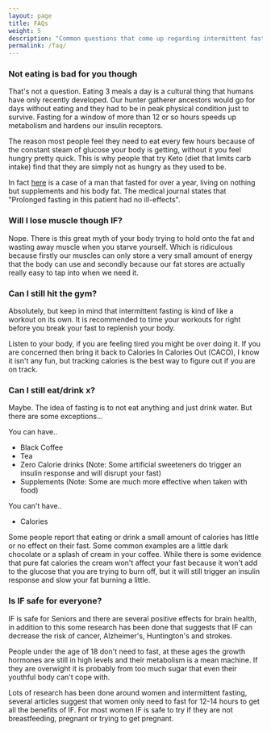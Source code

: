 ```yaml
---
layout: page
title: FAQs
weight: 5
description: "Common questions that come up regarding intermittent fasting"
permalink: /faq/
---
```


### Not eating is bad for you though

That's not a question. Eating 3 meals a day is a cultural thing that humans have only recently developed. Our hunter gatherer ancestors would go for days without eating and they had to be in peak physical condition just to survive. Fasting for a window of more than 12 or so hours speeds up metabolism and hardens our insulin receptors. 

The reason most people feel they need to eat every few hours because of the constant steam of glucose your body is getting, without it you feel hungry pretty quick. This is why people that try Keto (diet that limits carb intake) find that they are simply not as hungry as they used to be.

In fact [here](http://pmj.bmj.com/content/49/569/203.short) is a case of a man that fasted for over a year, living on nothing but supplements and his body fat. The medical journal states that "Prolonged fasting in this patient had no ill-effects".

### Will I lose muscle though IF?

Nope. There is this great myth of your body trying to hold onto the fat and wasting away muscle when you starve yourself. Which is ridiculous because firstly our muscles can only store a very small amount of energy that the body can use and secondly because our fat stores are actually really easy to tap into when we need it. 


### Can I still hit the gym?

Absolutely, but keep in mind that intermittent fasting is kind of like a workout on its own. It is recommended to time your workouts for right before you break your fast to replenish your body.

Listen to your body, if you are feeling tired you might be over doing it. If you are concerned then bring it back to Calories In Calories Out (CACO), I know it isn't any fun, but tracking calories is the best way to figure out if you are on track.

### Can I still eat/drink x?

Maybe. The idea of fasting is to not eat anything and just drink water. But there are some exceptions...

You can have..
* Black Coffee
* Tea
* Zero Calorie drinks (Note: Some artificial sweeteners do trigger an insulin response and will disrupt your fast)
* Supplements (Note: Some are much more effective when taken with food)

You can't have..
* Calories

Some people report that eating or drink a small amount of calories has little or no effect on their fast. Some common examples are a little dark chocolate or a splash of cream in your coffee. While there is some evidence that pure fat calories the cream won't affect your fast because it won't add to the glucose that you are trying to burn off, but it will still trigger an insulin response and slow your fat burning a little.

### Is IF safe for everyone?

IF is safe for Seniors and there are several positive effects for brain health, in addition to this some research has been done that suggests that IF can decrease the risk of cancer, Alzheimer's, Huntington's and strokes.

People under the age of 18 don't need to fast, at these ages the growth hormones are still in high levels and their metabolism is a mean machine. If they are overwight it is probably from too much sugar that even their youthful body can't cope with.

Lots of research has been done around women and intermittent fasting, several articles suggest that women only need to fast for 12-14 hours to get all the benefits of IF. For most women IF is safe to try if they are not breastfeeding, pregnant or trying to get pregnant.
